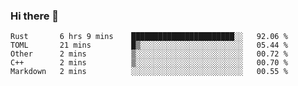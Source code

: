 ### Hi there 👋

<!--
**berkus/berkus** is a ✨ _special_ ✨ repository because its `README.md` (this file) appears on your GitHub profile.

Here are some ideas to get you started:

- 🔭 I’m currently working on ...
- 🌱 I’m currently learning ...
- 👯 I’m looking to collaborate on ...
- 🤔 I’m looking for help with ...
- 💬 Ask me about ...
- 📫 How to reach me: ...
- 😄 Pronouns: ...
- ⚡ Fun fact: ...
-->

<!--START_SECTION:waka-->
```text
Rust       6 hrs 9 mins    ███████████████████████░░   92.06 % 
TOML       21 mins         █▒░░░░░░░░░░░░░░░░░░░░░░░   05.44 % 
Other      2 mins          ▒░░░░░░░░░░░░░░░░░░░░░░░░   00.72 % 
C++        2 mins          ▒░░░░░░░░░░░░░░░░░░░░░░░░   00.70 % 
Markdown   2 mins          ░░░░░░░░░░░░░░░░░░░░░░░░░   00.55 % 
```
<!--END_SECTION:waka-->
